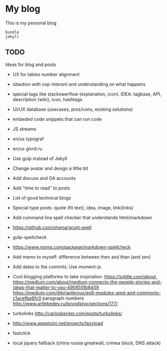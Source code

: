 # My blog

This is my personal blog

```
bundle
jekyll
```

## TODO

Ideas for blog and posts

 - UX for tables number alignment
 - sitaution with ovp-interanl and understanding on what happens
 - special tags like stackowerflow (explanation, icon). IDEA: tagbase, API, description (wiki), icon, hashtags
 - UI/UX database (usecases, pros/cons, existing solutions)
 - embeded code snippets that can run code
 - JS streams
 - en/us typograf
 - en/us glvrd.ru

 - Use gulp instead of Jekyll
 - Change avatar and design a little bit
 - Add discuss and GA accounts
 - Add "time to read" to posts
 - List of good technical blogs
 - Special type posts: quote (fit text), idea, image, link(links)
 - Add command line spell checker that understands html/markdown
  - https://github.com/shama/grunt-spell
  - gulp-spellcheck
  - https://www.npmjs.com/package/markdown-spellcheck
 - Add memo to myself: difference between then and than (and zen)
 - Add dates to the commits. Use moment-js
 - Cool blogging platforms to take inspiration: https://svbtle.com/about, https://medium.com/about/medium-connects-the-people-stories-and-ideas-that-matter-to-you-495655fb8459
 https://medium.com/@brianleroux/es6-modules-amd-and-commonjs-c1acefbe6fc0
 paragraph numbers http://www.artlebedev.ru/kovodstvo/sections/177/

 - turbolinks http://carlosbecker.com/posts/turbolinks/
 - http://www.appelsiini.net/projects/lazyload
 - fastclick
 - local jquery fallback (china russia greatwall, crimea block, DNS attack)
